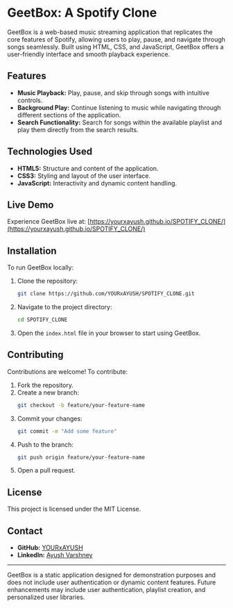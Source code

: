 # GeetBox: A Spotify Clone

GeetBox is a web-based music streaming application that replicates the core features of Spotify, allowing users to play, pause, and navigate through songs seamlessly. Built using HTML, CSS, and JavaScript, GeetBox offers a user-friendly interface and smooth playback experience.

## Features

- **Music Playback:** Play, pause, and skip through songs with intuitive controls.
- **Background Play:** Continue listening to music while navigating through different sections of the application.
- **Search Functionality:** Search for songs within the available playlist and play them directly from the search results.

## Technologies Used

- **HTML5:** Structure and content of the application.
- **CSS3:** Styling and layout of the user interface.
- **JavaScript:** Interactivity and dynamic content handling.

## Live Demo

Experience GeetBox live at: [https://yourxayush.github.io/SPOTIFY_CLONE/](https://yourxayush.github.io/SPOTIFY_CLONE/)

## Installation

To run GeetBox locally:

1. Clone the repository:
   ```bash
   git clone https://github.com/YOURxAYUSH/SPOTIFY_CLONE.git
   ```
2. Navigate to the project directory:
   ```bash
   cd SPOTIFY_CLONE
   ```
3. Open the `index.html` file in your browser to start using GeetBox.

## Contributing

Contributions are welcome! To contribute:

1. Fork the repository.
2. Create a new branch:
   ```bash
   git checkout -b feature/your-feature-name
   ```
3. Commit your changes:
   ```bash
   git commit -m "Add some feature"
   ```
4. Push to the branch:
   ```bash
   git push origin feature/your-feature-name
   ```
5. Open a pull request.

## License

This project is licensed under the MIT License.

## Contact

- **GitHub:** [YOURxAYUSH](https://github.com/YOURxAYUSH)
- **LinkedIn:** [Ayush Varshney](https://linkedin.com/in/ayush-varshney-101936220)

---

GeetBox is a static application designed for demonstration purposes and does not include user authentication or dynamic content features. Future enhancements may include user authentication, playlist creation, and personalized user libraries. 
